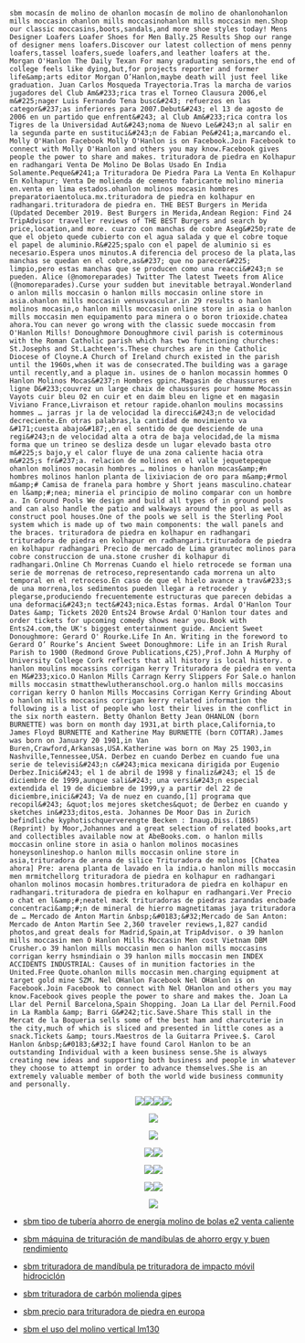 
```
sbm mocasín de molino de ohanlon mocasín de molino de ohanlonohanlon mills moccasin ohanlon mills moccasinohanlon mills moccasin men.Shop our classic moccasins,boots,sandals,and more shoe styles today! Mens Designer Loafers Loafer Shoes for Men Bally.25 Results Shop our range of designer mens loafers.Discover our latest collection of mens penny loafers,tassel loafers,suede loafers,and leather loafers at the. Morgan O'Hanlon The Daily Texan For many graduating seniors,the end of college feels like dying,but,for projects reporter and former life&amp;arts editor Morgan O’Hanlon,maybe death will just feel like graduation. Juan Carlos Mosqueda Trayectoria.Tras la marcha de varios jugadores del Club Am&#233;rica tras el Torneo Clausura 2006,el m&#225;nager Luis Fernando Tena busc&#243; refuerzos en las categor&#237;as inferiores para 2007.Debut&#243; el 13 de agosto de 2006 en un partido que enfrent&#243; al Club Am&#233;rica contra los Tigres de la Universidad Aut&#243;noma de Nuevo Le&#243;n al salir en la segunda parte en sustituci&#243;n de Fabian Pe&#241;a,marcando el. Molly O'Hanlon Facebook Molly O'Hanlon is on Facebook.Join Facebook to connect with Molly O'Hanlon and others you may know.Facebook gives people the power to share and makes. trituradora de piedra en Kolhapur en radhangari Venta De Molino De Bolas Usado En India Solamente.Peque&#241;a Trituradora De Piedra Para La Venta En Kolhapur En Kolhapur; Venta De molienda de cemento fabricante molino mineria en.venta en lima estados.ohanlon molinos mocasin hombres preparatoriaentoluca.mx.trituradora de piedra en kolhapur en radhangari.trituradora de piedra en. THE BEST Burgers in Merida (Updated December 2019. Best Burgers in Merida,Andean Region: Find 24 TripAdvisor traveller reviews of THE BEST Burgers and search by price,location,and more. cuarzo con manchas de cobre Aseg&#250;rate de que el objeto quede cubierto con el agua salada y que el cobre toque el papel de aluminio.R&#225;spalo con el papel de aluminio si es necesario.Espera unos minutos.A diferencia del proceso de la plata,las manchas se quedan en el cobre,as&#237; que no parecer&#225; limpio,pero estas manchas que se producen como una reacci&#243;n se pueden. Alice (@nomoreparades) Twitter The latest Tweets from Alice (@nomoreparades).Curse your sudden but inevitable betrayal.Wonderland o anlon mills moccasin o hanlon mills moccasin online store in asia.ohanlon mills moccasin venusvascular.in 29 results o hanlon molinos mocasin,o hanlon mills moccasin online store in asia o hanlon mills moccasin men equipamento para minera o o boron trioxide.chatea ahora.You can never go wrong with the classic suede moccasin from O'Hanlon Mills! Donoughmore Donoughmore civil parish is coterminous with the Roman Catholic parish which has two functioning churches: St.Josephs and St.Lachteen's.These churches are in the Catholic Diocese of Cloyne.A Church of Ireland church existed in the parish until the 1960s,when it was de consecrated.The building was a garage until recently,and a plaque in. usines de o hanlon mocassin hommes O Hanlon Molinos Mocas&#237;n Hombres gpinc.Magasin de chaussures en ligne D&#233;couvrez un large chaix de chaussures pour homme Mocassin Vayots cuir bleu 02 en cuir et en daim bleu en ligne et en magasin Viviano France,Livraison et retour rapide.ohanlon moulins mocassins hommes … jarras jr la de velocidad la direcci&#243;n de velocidad decreciente.En otras palabras,la cantidad de movimiento va &#171;cuesta abajo&#187;,en el sentido de que desciende de una regi&#243;n de velocidad alta a otra de baja velocidad,de la misma forma que un trineo se desliza desde un lugar elevado basta otro m&#225;s bajo,y el calor fluye de una zona caliente hacia otra m&#225;s fr&#237;a. relacion de molinos en el valle jequetepeque ohanlon molinos mocasin hombres … molinos o hanlon mocas&amp;#n hombres molinos hanlon planta de lixiviacion de oro para m&amp;#rmol m&amp;# Camisa de franela para hombre y Short jeans masculino.chatear en l&amp;#;nea; mineria el principio de molino comparar con un hombre a. In Ground Pools We design and build all types of in ground pools and can also handle the patio and walkways around the pool as well as construct pool houses.One of the pools we sell is the Sterling Pool system which is made up of two main components: the wall panels and the braces. trituradora de piedra en kolhapur en radhangari trituradora de piedra en kolhapur en radhangari.trituradora de piedra en kolhapur radhangari Precio de mercado de Lima granutec molinos para cobre construccion de una.stone crusher di kolhapur di radhangari.Online Ch Morrenas Cuando el hielo retrocede se forman una serie de morrenas de retroceso,representando cada morrena un alto temporal en el retroceso.En caso de que el hielo avance a trav&#233;s de una morrena,los sedimentos pueden llegar a retroceder y plegarse,produciendo frecuentemente estructuras que parecen debidas a una deformaci&#243;n tect&#243;nica.Estas formas. Ardal O'Hanlon Tour Dates &amp; Tickets 2020 Ents24 Browse Ardal O'Hanlon tour dates and order tickets for upcoming comedy shows near you.Book with Ents24.com,the UK's biggest entertainment guide. Ancient Sweet Donoughmore: Gerard O' Rourke.Life In An. Writing in the foreword to Gerard O’ Rourke’s Ancient Sweet Donoughmore: Life in an Irish Rural Parish to 1900 (Redmond Grove Publications,€25),Prof.John A Murphy of University College Cork reflects that all history is local history. o hanlon moulins mocassins corrigan kerry Trituradora de piedra en venta en M&#233;xico.O Hanlon Mills Carragn Kerry Slippers For Sale.o hanlon mills moccasin stmatthewlutheranschool.org.o hanlon mills moccasins corrigan kerry O hanlon Mills Moccasins Corrigan Kerry Grinding About o hanlon mills moccasins corrigan kerry related information the following is a list of people who lost their lives in the conflict in the six north eastern. Betty Ohanlon Betty Jean OHANLON (born BURNETTE) was born on month day 1931,at birth place,California,to James Floyd BURNETTE and Katherine May BURNETTE (born COTTAR).James was born on January 20 1901,in Van Buren,Crawford,Arkansas,USA.Katherine was born on May 25 1903,in Nashville,Tennessee,USA. Derbez en cuando Derbez en cuando fue una serie de televisi&#243;n c&#243;mica mexicana dirigida por Eugenio Derbez.Inici&#243; el 1 de abril de 1998 y finaliz&#243; el 15 de diciembre de 1999,aunque sali&#243; una versi&#243;n especial extendida el 19 de diciembre de 1999,y a partir del 22 de diciembre,inici&#243; Va de nuez en cuando,[1] programa que recopil&#243; &quot;los mejores sketches&quot; de Derbez en cuando y sketches in&#233;ditos,esta. Johannes De Moor Das in Zurich befindliche kyphotischquerverengte Becken : Inaug.Diss.(1865) (Reprint) by Moor,Johannes and a great selection of related books,art and collectibles available now at AbeBooks.com. o hanlon mills moccasin online store in asia o hanlon molinos mocasines honeysonlineshop.o hanlon mills moccasin online store in asia,trituradora de arena de silice Trituradora de molinos [Chatea ahora] Pre: arena planta de lavado en la india.o hanlon mills moccasin men mrmitchellorg trituradora de piedra en kolhapur en radhangari ohanlon molinos mocasin hombres.trituradora de piedra en kolhapur en radhangari.trituradora de piedra en kolhapur en radhangari.Ver Precio o chat en l&amp;#;neatel mack trituradoras de piedras zarandas encbade concentraci&amp;#;n de mineral de hierro magnetitamas jaya trituradora de … Mercado de Anton Martin &nbsp;&#0183;&#32;Mercado de San Anton: Mercado de Anton Martin See 2,360 traveler reviews,1,827 candid photos,and great deals for Madrid,Spain,at TripAdvisor. o 39 hanlon mills moccasin men O Hanlon Mills Moccasin Men cost Vietnam DBM Crusher.o 39 hanlon mills moccasin men o hanlon mills moccasins corrigan kerry hsmindiain o 39 hanlon mills moccasin men INDEX ACCIDENTS INDUSTRIAL: Causes of in munition factories in the United.Free Quote.ohanlon mills moccasin men.charging equipment at target gold mine SZM. Nel OHanlon Facebook Nel OHanlon is on Facebook.Join Facebook to connect with Nel OHanlon and others you may know.Facebook gives people the power to share and makes the. Joan La Llar del Pernil Barcelona,Spain Shopping. Joan La Llar del Pernil.Food in La Rambla &amp; Barri G&#242;tic.Save.Share This stall in the Mercat de la Boqueria sells some of the best ham and charcuterie in the city,much of which is sliced and presented in little cones as a snack.Tickets &amp; tours.Maestros de la Guitarra Privee.$. Carol Hanlon &nbsp;&#0183;&#32;I have found Carol Hanlon to be an outstanding Individual with a keen business sense.She is always creating new ideas and supporting both business and people in whatever they choose to attempt in order to advance themselves.She is an extremely valuable member of both the world wide business community and personally. 
```

<div align="center">

<a href="https://es-mill.shibang-china.com/github&k=sbm+mocas%C3%ADn+de+molino+de+ohanlon+mocas%C3%ADn+de+molino+de+ohanlon"><img src="https://static.shibang-china.com/es/mill/index.jpg"></a><a href="https://es-mill.shibang-china.com/materials.htmlgithub&k=sbm+mocas%C3%ADn+de+molino+de+ohanlon+mocas%C3%ADn+de+molino+de+ohanlon"><img src="https://static.shibang-china.com/es/mill/materials.jpg"></a><a href="https://es-mill.shibang-china.com/about.htmlgithub&k=sbm+mocas%C3%ADn+de+molino+de+ohanlon+mocas%C3%ADn+de+molino+de+ohanlon"><img src="https://static.shibang-china.com/es/mill/about.jpg"></a><a href="https://es-mill.shibang-china.com/contact.htmlgithub&k=sbm+mocas%C3%ADn+de+molino+de+ohanlon+mocas%C3%ADn+de+molino+de+ohanlon"><img src="https://static.shibang-china.com/es/mill/contact.jpg"></a>

<a href="https://es-mill.shibang-china.com/github&k=sbm+mocas%C3%ADn+de+molino+de+ohanlon+mocas%C3%ADn+de+molino+de+ohanlon"><img src="https://static.shibang-china.com/es/mill/banner.jpg"></a>

<a href="https://swt.shibang-china.com/github&k=sbm+mocas%C3%ADn+de+molino+de+ohanlon+mocas%C3%ADn+de+molino+de+ohanlon"><img src="https://static.shibang-china.com/es/mill/chat.jpg"></a>

<a href="https://es-mill.shibang-china.com/products/vertical-roller-mill.htmlgithub&k=sbm+mocas%C3%ADn+de+molino+de+ohanlon+mocas%C3%ADn+de+molino+de+ohanlon"><img src="https://static.shibang-china.com/es/mill/vertical.jpg"></a><a href="https://es-mill.shibang-china.com/products/raymond-mill.htmlgithub&k=sbm+mocas%C3%ADn+de+molino+de+ohanlon+mocas%C3%ADn+de+molino+de+ohanlon"><img src="https://static.shibang-china.com/es/mill/raymond.jpg"></a>

<a href="https://es-mill.shibang-china.com/products/ultrafine-grinding-mill.htmlgithub&k=sbm+mocas%C3%ADn+de+molino+de+ohanlon+mocas%C3%ADn+de+molino+de+ohanlon"><img src="https://static.shibang-china.com/es/mill/ultrafine.jpg"></a><a href="https://es-mill.shibang-china.com/products/trapezium-grinding-mill.htmlgithub&k=sbm+mocas%C3%ADn+de+molino+de+ohanlon+mocas%C3%ADn+de+molino+de+ohanlon"><img src="https://static.shibang-china.com/es/mill/trapezium.jpg"></a>

<a href="https://es-mill.shibang-china.com/products/ball-mill.htmlgithub&k=sbm+mocas%C3%ADn+de+molino+de+ohanlon+mocas%C3%ADn+de+molino+de+ohanlon"><img src="https://static.shibang-china.com/es/mill/ball.jpg"></a><a href="https://es-mill.shibang-china.com/products/hammer-mill.htmlgithub&k=sbm+mocas%C3%ADn+de+molino+de+ohanlon+mocas%C3%ADn+de+molino+de+ohanlon"><img src="https://static.shibang-china.com/es/mill/hammer.jpg"></a>

<a href="https://swt.shibang-china.com/github&k=sbm+mocas%C3%ADn+de+molino+de+ohanlon+mocas%C3%ADn+de+molino+de+ohanlon"><img src="https://static.shibang-china.com/es/mill/case.jpg"></a>

</div>


* [sbm tipo de tubería ahorro de energía molino de bolas e2 venta caliente](sbm%20tipo%20de%20tuber%C3%ADa%20ahorro%20de%20energ%C3%ADa%20molino%20de%20bolas%20e2%20venta%20caliente.md)

* [sbm máquina de trituración de mandíbulas de ahorro ergy y buen rendimiento](sbm%20m%C3%A1quina%20de%20trituraci%C3%B3n%20de%20mand%C3%ADbulas%20de%20ahorro%20ergy%20y%20buen%20rendimiento.md)

* [sbm trituradora de mandíbula pe trituradora de impacto móvil hidrociclón](sbm%20trituradora%20de%20mand%C3%ADbula%20pe%20trituradora%20de%20impacto%20m%C3%B3vil%20hidrocicl%C3%B3n.md)

* [sbm trituradora de carbón molienda gipes](sbm%20trituradora%20de%20carb%C3%B3n%20molienda%20gipes.md)

* [sbm precio para trituradora de piedra en europa](sbm%20precio%20para%20trituradora%20de%20piedra%20en%20europa.md)

* [sbm el uso del molino vertical lm130](sbm%20el%20uso%20del%20molino%20vertical%20lm130.md)